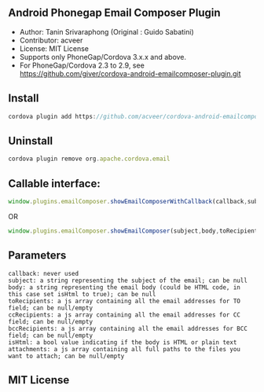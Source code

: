 ## Android Phonegap Email Composer Plugin

  * Author: Tanin Srivaraphong (Original : Guido Sabatini)
  * Contributor: acveer
  * License: MIT License
  * Supports only PhoneGap/Cordova 3.x.x and above.
  * For PhoneGap/Cordova 2.3 to 2.9, see https://github.com/giver/cordova-android-emailcomposer-plugin.git

## Install
```javascript
cordova plugin add https://github.com/acveer/cordova-android-emailcomposer-plugin.git 
```

## Uninstall
```javascript
cordova plugin remove org.apache.cordova.email
```


## Callable interface:

```javascript
window.plugins.emailComposer.showEmailComposerWithCallback(callback,subject,body,toRecipients,ccRecipients,bccRecipients,isHtml,attachments);
```

OR

```javascript
window.plugins.emailComposer.showEmailComposer(subject,body,toRecipients,ccRecipients,bccRecipients,isHtml,attachments);
```




## Parameters

    callback: never used
    subject: a string representing the subject of the email; can be null
    body: a string representing the email body (could be HTML code, in this case set isHtml to true); can be null
    toRecipients: a js array containing all the email addresses for TO field; can be null/empty
    ccRecipients: a js array containing all the email addresses for CC field; can be null/empty
    bccRecipients: a js array containing all the email addresses for BCC field; can be null/empty
    isHtml: a bool value indicating if the body is HTML or plain text
    attachments: a js array containing all full paths to the files you want to attach; can be null/empty


## MIT License


